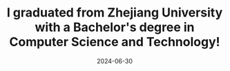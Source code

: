 ---
title: >-
    I graduated from Zhejiang University with a Bachelor's degree in Computer Science and Technology!
date: 2024-06-30
---